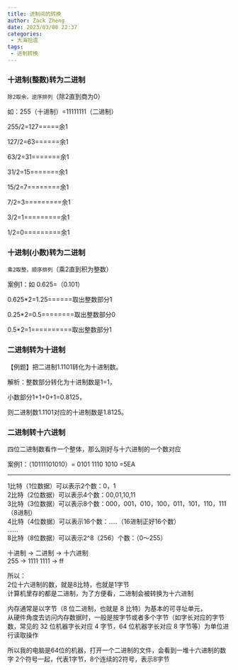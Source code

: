 ```yaml
---
title: 进制间的转换
author: Zack Zheng
date: 2023/03/08 22:37
categories:
 - 大海拾遗
tags:
 - 进制转换
---
```


### 十进制(整数)转为二进制

`除2取余，逆序排列`（除2直到商为0）

如：255（十进制）=11111111（二进制）  

255/2=127=====余1  

127/2=63======余1  

63/2=31=======余1  

31/2=15=======余1  

15/2=7========余1  

7/2=3=========余1  

3/2=1=========余1  

1/2=0=========余1  


### 十进制(小数)转为二进制

`乘2取整，顺序排列`（乘2直到积为整数）

案例1：如 0.625=（0.101）  

0.625*2=1.25======取出整数部分1  

0.25*2=0.5========取出整数部分0  

0.5*2=1==========取出整数部分1  


### 二进制转为十进制

【例题】把二进制1.1101转化为十进制数。   

解析：整数部分转化为十进制数是1=1，   

小数部分1+1+0+1=0.8125，   

则二进制数1.1101对应的十进制数是1.8125。   


### 二进制转十六进制

四位二进制数看作一个整体，那么刚好与十六进制的一个数对应   

案例1：（10111101010）= 0101 1110 1010 =5EA


------------------


1比特（1位数据）可以表示2个数：0，1    
2比特（2位数据）可以表示4个数：00,01,10,11    
3比特（3位数据）可以表示8个数：000，001，010，100，011，101，110，111（8进制）   
4比特（4位数据）可以表示16个数：.....（16进制正好16个数）    
......     
8比特（8位数据）可以表示2^8（256）个数：（0～255）     

十进制 -> 二进制 -> 十六进制    
255 -> 1111 1111 -> ff    

所以：    
2位十六进制的数，就是8比特，也就是1字节    
计算机里存的都是二进制，为了方便看，二进制会被转换为十六进制    


内存通常是以字节（8 位二进制，也就是 8 比特）为基本的可寻址单元，   
从硬件角度去访问内存数据时，一般是按字节或者多个字节（如字长对应的字节数，常见的 32 位机器字长对应 4 字节，64 位机器字长对应 8 字节等）为单位进行读取操作

所以我的电脑是64位的机器，打开一个二进制的文件，会看到一堆十六进制的数字
2个符号一起，代表1字节，8个连续的2符号，表示8字节
